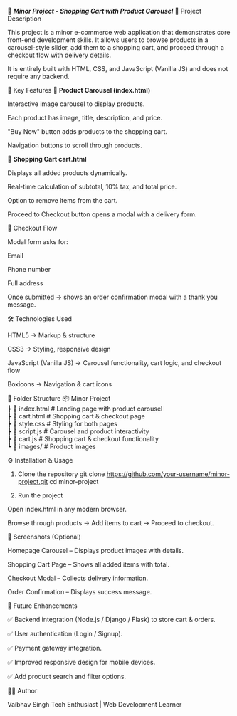 🛒 ***Minor Project - Shopping Cart with Product Carousel***
📌 Project Description

This project is a minor e-commerce web application that demonstrates core front-end development skills.
It allows users to browse products in a carousel-style slider, add them to a shopping cart, and proceed through a checkout flow with delivery details.

It is entirely built with HTML, CSS, and JavaScript (Vanilla JS) and does not require any backend.

🎯 Key Features
🔹 **Product Carousel (index.html)**

Interactive image carousel to display products.

Each product has image, title, description, and price.

"Buy Now" button adds products to the shopping cart.

Navigation buttons to scroll through products.

🔹 **Shopping Cart cart.html**

Displays all added products dynamically.

Real-time calculation of subtotal, 10% tax, and total price.

Option to remove items from the cart.

Proceed to Checkout button opens a modal with a delivery form.

🔹 Checkout Flow

Modal form asks for:

Email

Phone number

Full address

Once submitted → shows an order confirmation modal with a thank you message.

🛠️ Technologies Used

HTML5 → Markup & structure

CSS3 → Styling, responsive design

JavaScript (Vanilla JS) → Carousel functionality, cart logic, and checkout flow

Boxicons → Navigation & cart icons

📂 Folder Structure
📦 Minor Project  
 ┣ 📜 index.html        # Landing page with product carousel  
 ┣ 📜 cart.html         # Shopping cart & checkout page  
 ┣ 📜 style.css         # Styling for both pages  
 ┣ 📜 script.js         # Carousel and product interactivity  
 ┣ 📜 cart.js           # Shopping cart & checkout functionality  
 ┗ 📂 images/           # Product images  

⚙️ Installation & Usage
1. Clone the repository
git clone https://github.com/your-username/minor-project.git
cd minor-project

2. Run the project

Open index.html in any modern browser.

Browse through products → Add items to cart → Proceed to checkout.

📸 Screenshots (Optional)

Homepage Carousel – Displays product images with details.

Shopping Cart Page – Shows all added items with total.

Checkout Modal – Collects delivery information.

Order Confirmation – Displays success message.

🔮 Future Enhancements

✅ Backend integration (Node.js / Django / Flask) to store cart & orders.

✅ User authentication (Login / Signup).

✅ Payment gateway integration.

✅ Improved responsive design for mobile devices.

✅ Add product search and filter options.

👨‍💻 Author

Vaibhav Singh
Tech Enthusiast | Web Development Learner

